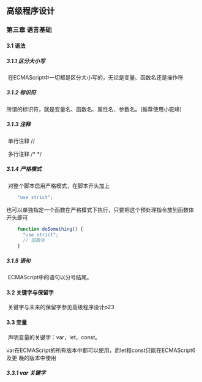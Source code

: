 ## 高级程序设计

### 第三章  语言基础

#### 	3.1  语法

##### 		3.1.1  区分大小写

​			在ECMAScript中一切都是区分大小写的，无论是变量、函数名还是操作符

##### 		3.1.2  标识符

​			所谓的标识符，就是变量名、函数名、属性名、参数名。(推荐使用小驼峰)

##### 		3.1.3 注释

​			单行注释  //

​			多行注释  /*   */

##### 		3.1.4 严格模式

​			对整个脚本启用严格模式，在脚本开头加上  

```typescript
	"use strict";
```

​			也可以单独指定一个函数在严格模式下执行，只要把这个预处理指令放到函数体			开头即可

```typescript
	function doSomething() {
 	  "use strict";
      // 函数体
	} 
```

##### 		3.1.5 语句

​			ECMAScript中的语句以分号结尾。

#### 	3.2 关键字与保留字

​		关键字与未来的保留字参见高级程序设计p23

#### 	3.3 变量

​		声明变量的关键字：var，let，const。

​		var在ECMAScript的所有版本中都可以使用，而let和const只能在ECMAScript6及更		晚的版本中使用

##### 		3.3.1  var 关键字